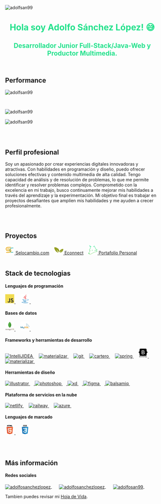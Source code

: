 <p align="left"> <img src="https://komarev.com/ghpvc/?username=adolfsan99&label=Profile%20views&color=0e75b6&style=flat"
alt="adolfsan99" /> </p>
<h1 align="center" style = "color: #22e18b;">Hola soy Adolfo Sánchez López! 😅</h1>
<h2 align="center" style = "color: #22e18b;">Desarrollador Junior Full-Stack/Java-Web y Productor Multimedia.</h2>

<br>

## Performance
<p>
&nbsp;<img align="left"
src="https://github-readme-stats.vercel.app/api?username=adolfsan99&show_icons=true&locale=en"
alt="adolfsan99" />
&nbsp;<p><br>
<p>
<img align="center"
src="https://github-readme-stats.vercel.app/api/top-langs?username=adolfsan99&show_icons=true&locale=en&layout=compact" alt="adolfsan99" />
</p>
<p>
<img align="center" src="https://github-readme-streak-stats.herokuapp.com/?user=adolfsan99&" alt="adolfsan99" />
</p>

<br><br>

## Perfil profesional
Soy un apasionado por crear experiencias digitales innovadoras y atractivas. Con habilidades en programación y diseño, puedo ofrecer soluciones efectivas y contenido multimedia de alta calidad. Tengo capacidad de análisis y de resolución de problemas, lo que me permite identificar y resolver problemas complejos. Comprometido con la excelencia en mi trabajo, busco continuamente mejorar mis habilidades a través del aprendizaje y la experimentación. Mi objetivo final es trabajar en proyectos desafiantes que amplíen mis habilidades y me ayuden a crecer profesionalmente.

<br><br>

## Proyectos

<a href="https://selocambio.netlify.app/" target="_blank" rel="noreferrer">
<img src="https://raw.githubusercontent.com/Adolfsan99/Selocambio.com/main/assets/img/favicon/android-icon-36x36.png"
alt="selocambio.com" width="30" height="30" /> Selocambio.com</a>   
<a href="https://adolfsan99.github.io/econnect/index.html" target="_blank" rel="noreferrer">
<img src="https://raw.githubusercontent.com/Adolfsan99/econnect/main/img/ecoicon.png"
alt="econnect" width="30" height="30" /> Econnect</a>   
<a href="https://adolfsan99.github.io/sanchprod/" target="_blank" rel="noreferrer">
<img src="https://raw.githubusercontent.com/Adolfsan99/sanchprod/gh-pages/assets/favicons/apple-touch-icon-57x57.png"
alt="portafolio" width="30" height="30" /> Portafolio Personal</a>  
<br><br>

## Stack de tecnologias


#### Lenguajes de programación


<a href="https://developer.mozilla.org/en-US/docs/Web/JavaScript" target="_blank" rel="noreferrer">
<img src="https://raw.githubusercontent.com/devicons/devicon/master/icons/javascript/javascript-original.svg"
alt="javascript" width="30" height="30" /> </a>   
<a href="https://www.java.com" target="_blank" rel="noreferrer">
<img src="https://raw.githubusercontent.com/devicons/devicon/master/icons/java/java-original.svg" alt="java"
width="30" height="30" /> </a>

<br>

#### Bases de datos

<a href="https://www.mongodb.com/" target="_blank" rel="noreferrer">
<img src="https://raw.githubusercontent.com/devicons/devicon/master/icons/mongodb/mongodb-original-wordmark.svg"
alt="mongodb" width="30" height="30" /> </a>   
<a href="https://www.mysql.com/" target="_blank" rel="noreferrer">
<img src="https://raw.githubusercontent.com/devicons/devicon/master/icons/mysql/mysql-original-wordmark.svg"
alt="mysql" width="30" height="30" /> </a>


#### Frameworks y herramientas de desarrollo

<a href="https://www.jetbrains.com/idea/" target="_blank" rel="noreferrer">
<img src="https://upload.wikimedia.org/wikipedia/commons/9/9c/IntelliJ_IDEA_Icon.svg" alt="IntelliJIDEA" width="30" height="30" /> </a>   
<a href="https://code.visualstudio.com/" target="_blank" rel="noreferrer">
<img src="https://upload.wikimedia.org/wikipedia/commons/9/9a/Visual_Studio_Code_1.35_icon.svg" alt="materializar"
width="30" height="30" /> </a>   
<a href="https://git-scm.com/" target="_blank" rel="noreferrer">
<img src="https://www.vectorlogo.zone/logos/git-scm/git-scm-icon.svg" alt="git" width="30" height="30" /> </a>   
<a href="https://postman.com" target="_blank" rel="noreferrer">
<img src="https://www.vectorlogo.zone/logos/getpostman/getpostman-icon.svg" alt="cartero" width="30" height="30" /> </a>   
<a href="https://spring.io/" target="_blank" rel="noreferrer">
<img src="https://www.vectorlogo.zone/logos/springio/springio-icon.svg" alt="spring" width="30" height="30" /> </a>   
<a href="https://getbootstrap.com" target="_blank" rel="noreferrer">
<img src="https://raw.githubusercontent.com/devicons/devicon/master/icons/bootstrap/bootstrap-plain-wordmark.svg"
alt="bootstrap" width="30" height="30" /> </a>   
<a href="https://materializecss.com/" target="_blank" rel="noreferrer">
<img src="https://raw.githubusercontent.com/prplx/svg-logos/5585531d45d294869c4eaab4d7cf2e9c167710a9/svg/materialize.svg"
alt="materializar" width="30" height="30" /> </a>

#### Herramientas de diseño

<a href="https://www.adobe.com/in/products/illustrator.html" target="_blank" rel="noreferrer"> <img
src="https://upload.wikimedia.org/wikipedia/commons/f/fb/Adobe_Illustrator_CC_icon.svg" alt="illustrator"
width="30" height="30" /> </a>   <a href="https://www.photoshop.com/en" target="_blank" rel="noreferrer"> <img
src="https://upload.wikimedia.org/wikipedia/commons/a/af/Adobe_Photoshop_CC_icon.svg" alt="photoshop" width="30" height="30" /> </a>   <a href="https://www.adobe.com/products/xd.html" target="_blank" rel="noreferrer"> <img
src="https://upload.wikimedia.org/wikipedia/commons/c/c2/Adobe_XD_CC_icon.svg" alt="xd" width="30" height="30" /> </a>   <a href="https://www.figma.com/" target="_blank" rel="noreferrer"> <img
src="https://www.vectorlogo.zone/logos/figma/figma-icon.svg" alt="figma" width="30" height="30" /> </a>   <a
href="https://balsamiq.com/" target="_blank" rel="noreferrer"> <img
src="https://balsamiq.com/assets/company/brandassets/smileyface-transparent-1080x1080.png" alt="balsamiq"
width="30" height="30" /> </a>

#### Plataforma de servicios en la nube

<a href="https://www.netlify.com/" target="_blank" rel="noreferrer"> <img
src="https://www.vectorlogo.zone/logos/netlify/netlify-icon.svg" alt="netlify" width="30" height="30" /> </a>   
<a href="https://railway.app/" target="_blank" rel="noreferrer"> <img src="https://railway.app/brand/logo-light.svg"
alt="railway" width="30" height="30" /> </a>   
<a href="https://azure.microsoft.com/en-in/" target="_blank" rel="noreferrer"> <img
src="https://www.vectorlogo.zone/logos/microsoft_azure/microsoft_azure-icon.svg" alt="azure" width="30" height="30" /> </a>


#### Lenguajes de marcado

<a href="https://www.w3.org/html/" target="_blank" rel="noreferrer"> <img
src="https://raw.githubusercontent.com/devicons/devicon/master/icons/html5/html5-original-wordmark.svg"
alt="html5" width="30" height="30" /> </a>   
<a href="https://www.w3schools.com/css/" target="_blank" rel="noreferrer"> <img
src="https://raw.githubusercontent.com/devicons/devicon/master/icons/css3/css3-original-wordmark.svg" alt="css3"
width="30" height="30" /> </a>

<br><br>

## Más información


#### Redes sociales

<p align="left"><a href="https://linkedin.com/in/adolfosanchezlopez" target="blank"><img align="center"
src="https://raw.githubusercontent.com/rahuldkjain/github-profile-readme-generator/master/src/images/icons/Social/linked-in-alt.svg"
alt="adolfosanchezlopez" width="30" height="30" /> </a>  
   <a href="https://www.behance.net/adolfosanchezlopez" target="blank"><img align="center"
src="https://raw.githubusercontent.com/rahuldkjain/github-profile-readme-generator/master/src/images/icons/Social/behance.svg"
alt="adolfosanchezlopez" width="30" height="30" /> </a>  
   <a href="https://www.hackerrank.com/adolfosan99" target="blank"><img align="center"
src="https://raw.githubusercontent.com/rahuldkjain/github-profile-readme-generator/master/src/images/icons/Social/hackerrank.svg"
alt="adolfosan99" width="30" height="30" /> </a>

<br>

Tambien puedes revisar mi <a href="https://adolfsan99.github.io/sanchprod/assets/pt/docs/AS2023-Hoja-de-vida.pdf">Hoja
de Vida</a>.
  
<br>
